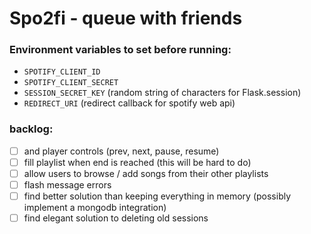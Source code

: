 # Spo2fi - queue with friends

### Environment variables to set before running:
- `SPOTIFY_CLIENT_ID`
- `SPOTIFY_CLIENT_SECRET`
- `SESSION_SECRET_KEY` (random string of characters for Flask.session)
- `REDIRECT_URI` (redirect callback for spotify web api)

### backlog:
- [ ] and player controls (prev, next, pause, resume)
- [ ] fill playlist when end is reached (this will be hard to do)
- [ ] allow users to browse / add songs from their other playlists
- [ ] flash message errors
- [ ] find better solution than keeping everything in memory (possibly implement a mongodb integration)
- [ ] find elegant solution to deleting old sessions
